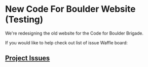 # New Code For Boulder Website (Testing)

We're redesigning the old website for the Code for Boulder Brigade.

If you would like to help check out list of issue Waffle board:

## [Project Issues](https://waffle.io/CodeForBoulder/CfB-Website-New)
